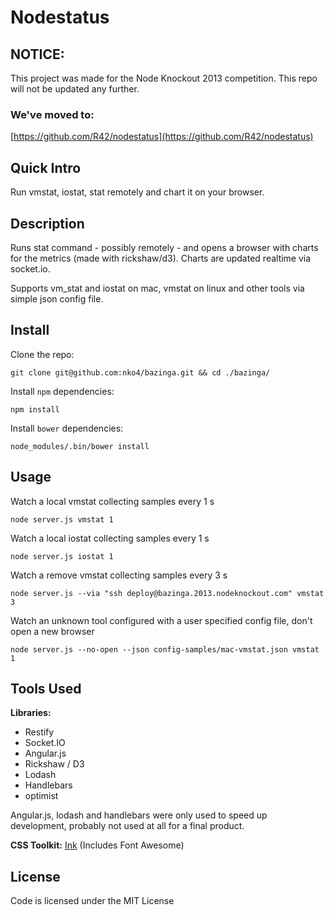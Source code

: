 # Nodestatus

## NOTICE:
This project was made for the Node Knockout 2013 competition. This repo will not be updated any further.


### We've moved to:

[https://github.com/R42/nodestatus](https://github.com/R42/nodestatus)

## Quick Intro

Run vmstat, iostat, <any>stat remotely and chart it on your browser.

## Description

Runs <whatever>stat command - possibly remotely - and opens a browser with charts for the metrics (made with rickshaw/d3). Charts are updated realtime via socket.io.

Supports vm_stat and iostat on mac, vmstat on linux and other tools via simple json config file.

## Install

Clone the repo:

    git clone git@github.com:nko4/bazinga.git && cd ./bazinga/

Install `npm` dependencies:

    npm install

Install `bower` dependencies:

    node_modules/.bin/bower install

## Usage

Watch a local vmstat collecting samples every 1 s

    node server.js vmstat 1

Watch a local iostat collecting samples every 1 s

    node server.js iostat 1

Watch a remove vmstat collecting samples every 3 s

    node server.js --via "ssh deploy@bazinga.2013.nodeknockout.com" vmstat 3

Watch an unknown tool configured with a user specified config file, don't open a new browser

    node server.js --no-open --json config-samples/mac-vmstat.json vmstat 1

## Tools Used

**Libraries:**

- Restify
- Socket.IO
- Angular.js
- Rickshaw / D3
- Lodash
- Handlebars
- optimist

Angular.js, lodash and handlebars were only used to speed up development, probably not used at all for a final product.

**CSS Toolkit:** [Ink](http://ink.sapo.pt) (Includes Font Awesome)

## License

Code is licensed under the MIT License
